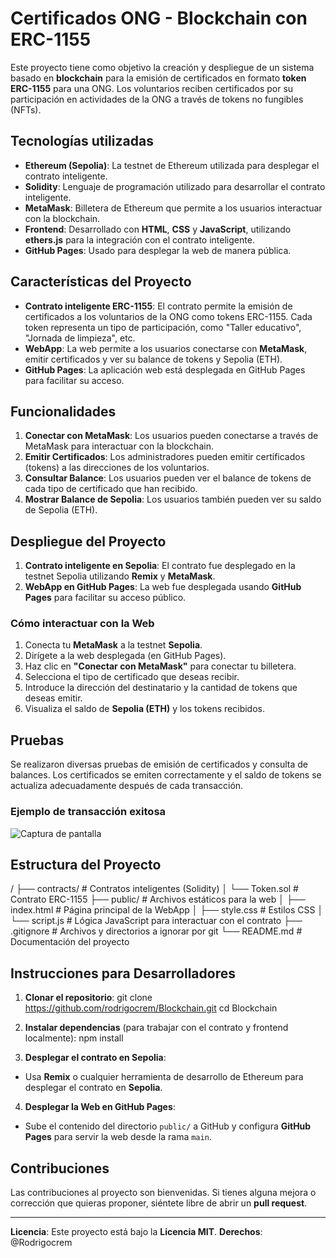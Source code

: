 # Certificados ONG - Blockchain con ERC-1155

Este proyecto tiene como objetivo la creación y despliegue de un sistema basado en **blockchain** para la emisión de certificados en formato **token ERC-1155** para una ONG. Los voluntarios reciben certificados por su participación en actividades de la ONG a través de tokens no fungibles (NFTs).

## Tecnologías utilizadas

- **Ethereum (Sepolia)**: La testnet de Ethereum utilizada para desplegar el contrato inteligente.
- **Solidity**: Lenguaje de programación utilizado para desarrollar el contrato inteligente.
- **MetaMask**: Billetera de Ethereum que permite a los usuarios interactuar con la blockchain.
- **Frontend**: Desarrollado con **HTML**, **CSS** y **JavaScript**, utilizando **ethers.js** para la integración con el contrato inteligente.
- **GitHub Pages**: Usado para desplegar la web de manera pública.

## Características del Proyecto

- **Contrato inteligente ERC-1155**: El contrato permite la emisión de certificados a los voluntarios de la ONG como tokens ERC-1155. Cada token representa un tipo de participación, como "Taller educativo", "Jornada de limpieza", etc.
- **WebApp**: La web permite a los usuarios conectarse con **MetaMask**, emitir certificados y ver su balance de tokens y Sepolia (ETH).
- **GitHub Pages**: La aplicación web está desplegada en GitHub Pages para facilitar su acceso.

## Funcionalidades

1. **Conectar con MetaMask**: Los usuarios pueden conectarse a través de MetaMask para interactuar con la blockchain.
2. **Emitir Certificados**: Los administradores pueden emitir certificados (tokens) a las direcciones de los voluntarios.
3. **Consultar Balance**: Los usuarios pueden ver el balance de tokens de cada tipo de certificado que han recibido.
4. **Mostrar Balance de Sepolia**: Los usuarios también pueden ver su saldo de Sepolia (ETH).

## Despliegue del Proyecto

1. **Contrato inteligente en Sepolia**: El contrato fue desplegado en la testnet Sepolia utilizando **Remix** y **MetaMask**.
2. **WebApp en GitHub Pages**: La web fue desplegada usando **GitHub Pages** para facilitar su acceso público.

### Cómo interactuar con la Web

1. Conecta tu **MetaMask** a la testnet **Sepolia**.
2. Dirígete a la web desplegada (en GitHub Pages).
3. Haz clic en **"Conectar con MetaMask"** para conectar tu billetera.
4. Selecciona el tipo de certificado que deseas recibir.
5. Introduce la dirección del destinatario y la cantidad de tokens que deseas emitir.
6. Visualiza el saldo de **Sepolia (ETH)** y los tokens recibidos.

## Pruebas

Se realizaron diversas pruebas de emisión de certificados y consulta de balances. Los certificados se emiten correctamente y el saldo de tokens se actualiza adecuadamente después de cada transacción.

### Ejemplo de transacción exitosa

![Captura de pantalla](captura.png)

## Estructura del Proyecto
/
├── contracts/ # Contratos inteligentes (Solidity)
│ └── Token.sol # Contrato ERC-1155
├── public/ # Archivos estáticos para la web
│ ├── index.html # Página principal de la WebApp
│ ├── style.css # Estilos CSS
│ └── script.js # Lógica JavaScript para interactuar con el contrato
├── .gitignore # Archivos y directorios a ignorar por git
└── README.md # Documentación del proyecto


## Instrucciones para Desarrolladores

1. **Clonar el repositorio**:
  git clone https://github.com/rodrigocrem/Blockchain.git
  cd Blockchain
2. **Instalar dependencias** (para trabajar con el contrato y frontend localmente):
  npm install

3. **Desplegar el contrato en Sepolia**:
- Usa **Remix** o cualquier herramienta de desarrollo de Ethereum para desplegar el contrato en **Sepolia**.

4. **Desplegar la Web en GitHub Pages**:
- Sube el contenido del directorio `public/` a GitHub y configura **GitHub Pages** para servir la web desde la rama `main`.

## Contribuciones

Las contribuciones al proyecto son bienvenidas. Si tienes alguna mejora o corrección que quieras proponer, siéntete libre de abrir un **pull request**.

---

**Licencia**: Este proyecto está bajo la **Licencia MIT**.
**Derechos**: @Rodrigocrem






